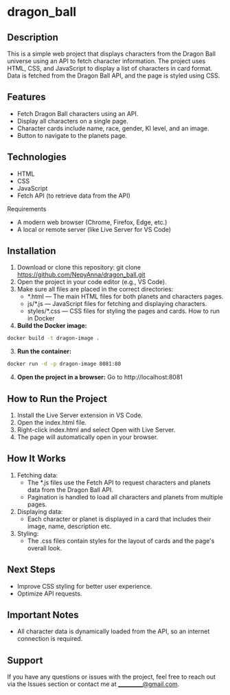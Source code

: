 # dragon_ball
Description
-------------------------------------------------------------------------
This is a simple web project that displays characters 
from the Dragon Ball universe using an API to fetch character 
information. The project uses HTML, CSS, and JavaScript to display 
a list of characters in card format. Data is fetched from the Dragon 
Ball API, and the page is styled using CSS.

Features
-------------------------------------------------------------------------
* Fetch Dragon Ball characters using an API.
* Display all characters on a single page.
* Character cards include name, race, gender, KI level, and an image.
* Button to navigate to the planets page.

Technologies
-------------------------------------------------------------------------
* HTML
* CSS
* JavaScript
* Fetch API (to retrieve data from the API)

Requirements
* A modern web browser (Chrome, Firefox, Edge, etc.)
* A local or remote server (like Live Server for VS Code)

Installation
-------------------------------------------------------------------------
1. Download or clone this repository:
    git clone https://github.com/NepyAnna/dragon_ball.git
2. Open the project in your code editor (e.g., VS Code).
3. Make sure all files are placed in the correct directories:
    * *.html — The main HTML files for both planets and characters pages.
    * js/*.js — JavaScript files for fetching and displaying characters.
    * styles/*.css — CSS files for styling the pages and cards.
How to run in Docker
1. **Build the Docker image:**
```bash
docker build -t dragon-image .
```
3. **Run the container:**
```bash
docker run -d -p dragon-image 8081:80 
```
4. **Open the project in a browser:**
   Go to http://localhost:8081

How to Run the Project
-------------------------------------------------------------------------
1. Install the Live Server extension in VS Code.
2. Open the index.html file.
3. Right-click index.html and select Open with Live Server.
4. The page will automatically open in your browser.

How It Works
-------------------------------------------------------------------------
1. Fetching data:
    * The *.js files use the Fetch API to request characters and planets data 
    from the Dragon Ball API.
    * Pagination is handled to load all characters and planets from multiple pages.
2. Displaying data:
    * Each character or planet is displayed in a card that includes their image, 
    name, description etc.
3. Styling:
    * The .css files contain styles for the layout of cards and the page's overall look.

Next Steps
-------------------------------------------------------------------------
* Improve CSS styling for better user experience.
* Optimize API requests.

Important Notes
-------------------------------------------------------------------------
* All character data is dynamically loaded from the API, so an internet 
connection is required.

Support
-------------------------------------------------------------------------
If you have any questions or issues with the project, feel free to reach 
out via the Issues section or contact me at _________@gmail.com.
